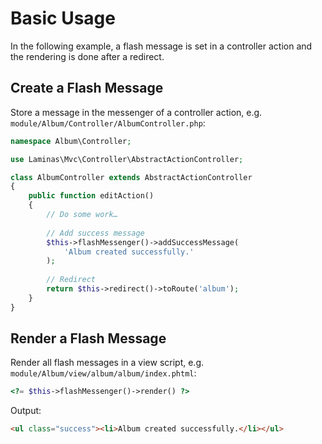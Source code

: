 # Basic Usage

In the following example, a flash message is set in a controller action and the rendering is done after a redirect.

## Create a Flash Message

Store a message in the messenger of a controller action, e.g. `module/Album/Controller/AlbumController.php`:

```php
namespace Album\Controller;

use Laminas\Mvc\Controller\AbstractActionController;

class AlbumController extends AbstractActionController
{
    public function editAction()
    {
        // Do some work…
    
        // Add success message
        $this->flashMessenger()->addSuccessMessage(
            'Album created successfully.'
        );
        
        // Redirect
        return $this->redirect()->toRoute('album');
    }
}
```

## Render a Flash Message

Render all flash messages in a view script, e.g. `module/Album/view/album/album/index.phtml`:

```php
<?= $this->flashMessenger()->render() ?>
```

Output:

```html
<ul class="success"><li>Album created successfully.</li></ul>
```
